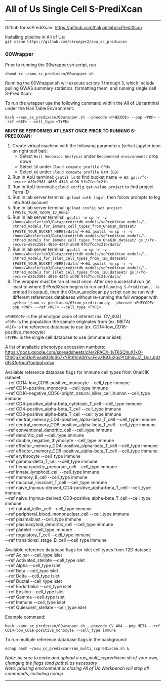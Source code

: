 # All of Us Single Cell S-PrediXcan
***
Github for scPrediXcan: https://github.com/hakyimlab/scPrediXcan

Installing pipeline in All of Us:   
`git clone https://github.com/ckrueger2/aou_sc_predixcan`

### 00Wrapper
Prior to running the 00wrapper.sh script, run
```
chmod +x ~/aou_sc_predixcan/00wrapper.sh
```

Running the 00Wrapper.sh will execute scripts 1 through 3, which include pulling GWAS summary statistics, formatting them, and running single cell S-PrediXcan

To run the wrapper use the following command within the All of Us terminal under the Hail Table Environment:
```
bash ~/aou_sc_predixcan/00wrapper.sh --phecode <PHECODE> --pop <POP> --ref <REF> --cell_type <TYPE>
```

**MUST BE PERFORMED AT LEAST ONCE PRIOR TO RUNNING S-PREDIXCAN:**
1. Create virtual machine with the following parameters (select jupyter icon on right tool bar):
   - Select `Hail Genomics Analysis` under `Recomended environments` drop down
   - Select `16` under `Cloud compute profile CPUs`
   - Select `60` under `Cloud compute profile RAM (GB)`
2. Run in AoU terminal: `gsutil ls` to find bucket name -> ex. `gs://fc-secure-d80c2561-4630-4343-ab98-9fb7fcc9c21b`
3. Run in AoU terminal: `gcloud config get-value project` to find project Terra ID
4. Run in lab server terminal: `gcloud auth login`, then follow prompts to log into AoU account
5. Run in lab server terminal: `gcloud config set project {PASTE_YOUR_TERRA_ID_HERE}`
6. Run in lab server terminal: `gsutil -m cp -r -v /home/wheelerlab3/Data/predictdb_models/scPrediXcan_models/l-ctPred_models_for_immune_cell_types_from_OneK1K_dataset/ {PASTE_YOUR_BUCKET_HERE}/data/` -> ex. `gsutil -m cp -r -v /home/wheelerlab3/Data/predictdb_models/scPrediXcan_models/l-ctPred_models_for_immune_cell_types_from_OneK1K_dataset/ gs://fc-secure-d80c2561-4630-4343-ab98-9fb7fcc9c21b/data/`
7. Run in lab server terminal: `gsutil -m cp -r -v /home/wheelerlab3/Data/predictdb_models/scPrediXcan_models/l-ctPred_models_for_islet_cell_types_from_T2D_dataset/ {PASTE_YOUR_BUCKET_HERE}/data/` -> ex. `gsutil -m cp -r -v /home/wheelerlab3/Data/predictdb_models/scPrediXcan_models/l-ctPred_models_for_islet_cell_types_from_T2D_dataset/ gs://fc-secure-d80c2561-4630-4343-ab98-9fb7fcc9c21b/data/`
8. The wrapper must be ran at least once. After one successful run (at least to where S-PrediXcan begins to run and `Running S-PrediXcan...` is printed in output), then the 03run_predixcan.py script can be run with different references databases without re-running the full wrapper with `python ~/aou_sc_predixcan/03run_predixcan.py --phecode <PHECODE> --pop <POP> --ref <REF> --cell_type <TYPE>`

`<PHECODE>` is the phenotype code of interest (ex. CV_404)  
`<POP>` is the population the sample originates from (ex. META)  
`<REF>` is the reference database to use (ex. CD14-low_CD16-positive_monocyte)  
`<TYPE>` is the single cell database to use (immune or islet)  

A list of available phenotype accession numbers: https://docs.google.com/spreadsheets/d/e/2PACX-1vT6SQhuX1xO-f2SOg7m5UoPmapKI3lnSb7xYRt9Vn6bYvaFevz16Ou2gsPfQPnjvJZ_DczJhOdfsKfg/pub?output=xlsx

Available reference database flags for immune cell types from OneK1K dataset:   
--ref CD14-low_CD16-positive_monocyte --cell_type immune   
--ref CD14-positive_monocyte --cell_type immune   
--ref CD16-negative_CD56-bright_natural_killer_cell_human --cell_type immune   
--ref CD4-positive_alpha-beta_cytotoxic_T_cell --cell_type immune   
--ref CD4-positive_alpha-beta_T_cell --cell_type immune   
--ref CD8-positive_alpha-beta_T_cell --cell_type immune   
--ref central_memory_CD4-positive_alpha-beta_T_cell --cell_type immune   
--ref central_memory_CD8-positive_alpha-beta_T_cell --cell_type immune   
--ref conventional_dendritic_cell --cell_type immune   
--ref dendritic_cell --cell_type immune   
--ref double_negative_thymocyte --cell_type immune   
--ref effector_memory_CD4-positive_alpha-beta_T_cell --cell_type immune   
--ref effector_memory_CD8-positive_alpha-beta_T_cell --cell_type immune   
--ref erythrocyte --cell_type immune   
--ref gamma-delta_T_cell --cell_type immune   
--ref hematopoietic_precursor_cell --cell_type immune   
--ref innate_lymphoid_cell --cell_type immune   
--ref memory_B_cell --cell_type immune   
--ref mucosal_invariant_T_cell --cell_type immune   
--ref naive_thymus-derived_CD4-positive_alpha-beta_T_cell --cell_type immune   
--ref naive_thymus-derived_CD8-positive_alpha-beta_T_cell --cell_type immune   
--ref natural_killer_cell --cell_type immune   
--ref peripheral_blood_mononuclear_cell --cell_type immune   
--ref plasmablast --cell_type immune   
--ref plasmacytoid_dendritic_cell --cell_type immune   
--ref platelet --cell_type immune   
--ref regulatory_T_cell --cell_type immune   
--ref transitional_stage_B_cell --cell_type immune

Available reference database flags for islet cell types from T2D dataset:   
--ref Acinar --cell_type islet   
--ref Activated_stellate --cell_type islet   
--ref Alpha --cell_type islet   
--ref Beta --cell_type islet   
--ref Delta --cell_type islet   
--ref Ductal --cell_type islet   
--ref Endothelial --cell_type islet   
--ref Epsilon --cell_type islet   
--ref Gamma --cell_type islet   
--ref Immune --cell_type islet   
--ref Quiescent_stellate --cell_type islet

Example command:
```
bash ~/aou_sc_predixcan/00wrapper.sh --phecode CV_404 --pop META --ref CD14-low_CD16-positive_monocyte --cell_type immune
```

To run multiple reference database flags in the background:
```
nohup bash ~/aou_sc_predixcan/run_multi_scpredixcan.sh &
```
*Note: be sure to make and upload a run_multi_scpredixcan.sh of your own, changing the flags (and paths) as necessary*   
*Note: pausing environment or closing All of Us Workbench will stop all commands, including nohup*
***
